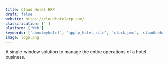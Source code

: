 ```yaml
---
title: Cloud Hotel ERP
draft: false 
website: https://cloudhotelerp.com/
classification: ['']
platform: ['Web']
keywords: ['aboutmyhotel', 'apphp_hotel_site', 'clock_pms', 'cloudbeds', 'cloudinn', 'djubo', 'fcs_voice_and_digital_messaging', 'fortunenext_6i_hotel_erp', 'hotel_reputation_management', 'hotelminder', 'hoteloxio', 'hotelier_property_management_system', 'hotello_-_pms', 'little_hotelier', 'myhotelline', 'otello', 'rdpwin', 'satin_software', 'winhms', 'ezee_absolute', 'ezee_frontdesk', 'ezee_reservation']
image: logo.png
---
```

A single-window solution to manage the entire operations of a hotel business.